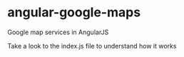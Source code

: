 angular-google-maps
===================

Google map services in AngularJS

Take a look to the index.js file to understand how it works
